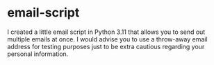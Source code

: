 # email-script
I created a little email script in Python 3.11 that allows you to send out multiple emails at once. I would advise you to use a throw-away email address for testing purposes just to be extra cautious regarding your personal information. 
